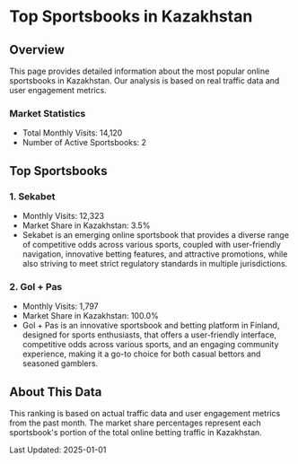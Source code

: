 # Top Sportsbooks in Kazakhstan

## Overview
This page provides detailed information about the most popular online sportsbooks in Kazakhstan. 
Our analysis is based on real traffic data and user engagement metrics.

### Market Statistics
- Total Monthly Visits: 14,120
- Number of Active Sportsbooks: 2

## Top Sportsbooks

### 1. Sekabet
- Monthly Visits: 12,323
- Market Share in Kazakhstan: 3.5%
- Sekabet is an emerging online sportsbook that provides a diverse range of competitive odds across various sports, coupled with user-friendly navigation, innovative betting features, and attractive promotions, while also striving to meet strict regulatory standards in multiple jurisdictions.

### 2. Gol + Pas
- Monthly Visits: 1,797
- Market Share in Kazakhstan: 100.0%
- Gol + Pas is an innovative sportsbook and betting platform in Finland, designed for sports enthusiasts, that offers a user-friendly interface, competitive odds across various sports, and an engaging community experience, making it a go-to choice for both casual bettors and seasoned gamblers.


## About This Data
This ranking is based on actual traffic data and user engagement metrics from the past month. 
The market share percentages represent each sportsbook's portion of the total online betting traffic in Kazakhstan.

Last Updated: 2025-01-01
